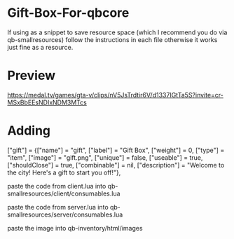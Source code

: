 # Gift-Box-For-qbcore
If using as a snippet to save resource space (which I recommend you do via qb-smallresources) follow the instructions in each file
otherwise it works just fine as a resource.

# Preview
https://medal.tv/games/gta-v/clips/nV5JsTrdtir6V/d1337IGtTa5S?invite=cr-MSxBbEEsNDIxNDM3MTcs

# Adding
["gift"]                          = {["name"] = "gift",                             ["label"] = "Gift Box",                 ["weight"] = 0,       ["type"] = "item",         ["image"] = "gift.png",                 ["unique"] = false,     ["useable"] = true,     ["shouldClose"] = true,    ["combinable"] = nil,   ["description"] = "Welcome to the city! Here's a gift to start you off!"},

paste the code from client.lua into qb-smallresources/client/consumables.lua

paste the code from server.lua into qb-smallresources/server/consumables.lua

paste the image into qb-inventory/html/images

